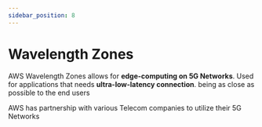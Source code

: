 ```yaml
---
sidebar_position: 8
---
```


# Wavelength Zones
AWS Wavelength Zones allows for **edge-computing on 5G Networks**. Used for applications that needs **ultra-low-latency connection**. being as close as possible to the end users

AWS has partnership with various Telecom companies to utilize their 5G Networks
